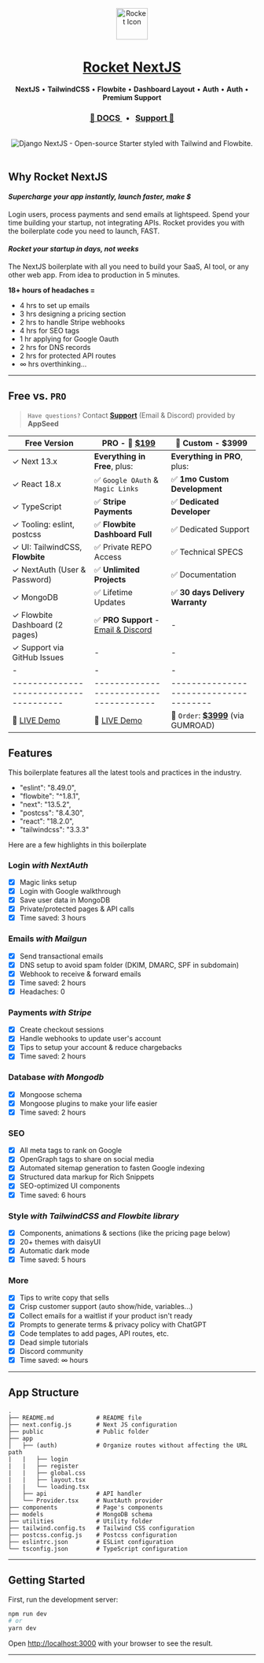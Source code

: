 <div align="center">
    <a href="https://rocket-nextjs-demo.vercel.app">
        <img src="https://github-production-user-asset-6210df.s3.amazonaws.com/51070104/272178364-cbac6d97-b2dc-4d95-bab6-891f4ee7d84d.png"" width="64" height="64" alt="Rocket Icon">
    </a>
    <h1>
        <a href="https://rocket-nextjs-demo.vercel.app">
            Rocket NextJS
        </a>
    </h1>
    <p>
        <strong>NextJS</strong> &bull; <strong>TailwindCSS</strong> &bull; <strong>Flowbite</strong> &bull; <strong>Dashboard Layout</strong> &bull; <strong>Auth</strong> &bull; <strong>Auth</strong> &bull; <strong>Premium Support</strong>
    </p>  
    <h3>
        <a href="https://docs.appseed.us/products/rocket/nextjs/">
           📖 DOCS
        </a>
        &nbsp; &bull; &nbsp; 
        <a href="https://appseed.us/support/">
            Support 🚀
        </a>
    </h3>    
</div>

<br />

<div align="center">
    <img src="https://github-production-user-asset-6210df.s3.amazonaws.com/51070104/288313171-9f4aef68-2593-4101-953d-72c8168deea9.png" alt="Django NextJS - Open-source Starter styled with Tailwind and Flowbite.">
</div>

<br />

## Why Rocket NextJS

#### ***Supercharge your app instantly, launch faster, make $***
Login users, process payments and send emails at lightspeed. Spend your time building your startup, not integrating APIs. Rocket provides you with the boilerplate code you need to launch, FAST. <br />

#### ***Rocket your startup in days, not weeks*** 
The NextJS boilerplate with all you need to build your SaaS, AI tool, or any other web app. From idea to production in 5 minutes.

**18+ hours of headaches =**
 - 4 hrs to set up emails
 - 3 hrs designing a pricing section
 - 2 hrs to handle Stripe webhooks
 - 4 hrs for SEO tags
 - 1 hr applying for Google Oauth
 - 2 hrs for DNS records
 - 2 hrs for protected API routes
 - ∞ hrs overthinking...

 ----

## Free vs. `PRO` 

> `Have questions?` Contact **[Support](https://appseed.us/support/)** (Email & Discord) provided by **AppSeed**

| Free Version                          | PRO - 🛒 **[$199](https://appseed.gumroad.com/l/rocket-nextjs)**                  | 🚀 Custom - $3999            |  
| --------------------------------------| --------------------------------------| --------------------------------------|
| ✓ Next 13.x                           | **Everything in Free**, plus:         | **Everything in PRO**, plus:          |
| ✓ React 18.x                          | ✅ `Google OAuth` & `Magic Links`    | ✅ **1mo Custom Development**         |  
| ✓ TypeScript                          | ✅ **Stripe Payments**               | ✅ **Dedicated Developer**            |
| ✓ Tooling: eslint, postcss            | ✅ **Flowbite Dashboard Full**       | ✅ Dedicated Support                  |
| ✓ UI: TailwindCSS, **Flowbite**       | ✅ Private REPO Access               | ✅ Technical SPECS                    |
| ✓ NextAuth (User & Password)          | ✅ **Unlimited Projects**            | ✅ Documentation                      |
| ✓ MongoDB                             | ✅ Lifetime Updates                  | ✅ **30 days Delivery Warranty**      |
| ✓ Flowbite Dashboard (2 pages)        | ✅ **PRO Support** - [Email & Discord](https://appseed.us/support/)     | -                                     |
| ✓ Support via GitHub Issues           | -                                    | -                                      |
| -                                     | -                                     | -                                      |
| --------------------------------------| --------------------------------------| --------------------------------------|
| 🚀 [LIVE Demo](https://rocket-nextjs-demo.vercel.app/)   | 🚀 [LIVE Demo](https://rocket-nextjs-pro.vercel.app/) | 🛒 `Order`: **[$3999](https://appseed.gumroad.com/l/rocket-nextjs-custom)** (via GUMROAD)              |   

## Features
This boilerplate features all the latest tools and practices in the industry.
 - "eslint": "8.49.0",
 - "flowbite": "^1.8.1",
 - "next": "13.5.2",
 - "postcss": "8.4.30",
 - "react": "18.2.0",
 - "tailwindcss": "3.3.3"
 
 Here are a few highlights in this boilerplate
### Login *with NextAuth*
 - [x] Magic links setup
 - [x] Login with Google walkthrough
 - [x] Save user data in MongoDB
 - [x] Private/protected pages & API calls
 - [x] Time saved: 3 hours
### Emails *with Mailgun*
 - [x] Send transactional emails
 - [x] DNS setup to avoid spam folder (DKIM, DMARC, SPF in subdomain)
 - [x] Webhook to receive & forward emails
 - [x] Time saved: 2 hours
 - [x] Headaches: 0
 ### Payments *with Stripe*
 - [x] Create checkout sessions
 - [x] Handle webhooks to update user's account
 - [x] Tips to setup your account & reduce chargebacks
 - [x] Time saved: 2 hours
 ### Database *with Mongodb*
 - [x] Mongoose schema
 - [x] Mongoose plugins to make your life easier
 - [x] Time saved: 2 hours
 ### SEO
 - [x] All meta tags to rank on Google
 - [x] OpenGraph tags to share on social media
 - [x] Automated sitemap generation to fasten Google indexing
 - [x] Structured data markup for Rich Snippets
 - [x] SEO-optimized UI components
 - [x] Time saved: 6 hours
 ### Style *with TailwindCSS and Flowbite library*
 - [x] Components, animations & sections (like the pricing page below)
 - [x] 20+ themes with daisyUI
 - [x] Automatic dark mode
 - [x] Time saved: 5 hours
 ### More
 - [x] Tips to write copy that sells
 - [x] Crisp customer support (auto show/hide, variables...)
 - [x] Collect emails for a waitlist if your product isn't ready
 - [x] Prompts to generate terms & privacy policy with ChatGPT
 - [x] Code templates to add pages, API routes, etc.
 - [x] Dead simple tutorials
 - [x] Discord community
 - [x] Time saved: ∞ hours

----

## App Structure
```
.
├── README.md            # README file
├── next.config.js       # Next JS configuration
├── public               # Public folder
├── app
│   ├── (auth)           # Organize routes without affecting the URL path
|   |   ├── login
|   |   ├── register
|   |   ├── global.css
|   |   ├── layout.tsx
|   |   └── loading.tsx
│   ├── api              # API handler
│   └── Provider.tsx     # NuxtAuth provider
├── components           # Page's components
├── models               # MongoDB schema
├── utilities            # Utility folder
├── tailwind.config.ts   # Tailwind CSS configuration
├── postcss.config.js    # Postcss configuration
├── eslintrc.json        # ESLint configuration
└── tsconfig.json        # TypeScript configuration
```
----

## Getting Started

First, run the development server:

```bash
npm run dev
# or
yarn dev
```

Open [http://localhost:3000](http://localhost:3000) with your browser to see the result.

----
